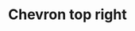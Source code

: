 ---
title: Chevron top right
tags:
icon: chevron-top-right
svg: '<svg xmlns="http://www.w3.org/2000/svg" width="24" height="24" fill="none" viewBox="0 0 24 24" stroke-width="1.5" stroke-linecap="round" stroke-linejoin="round" stroke="currentColor"><path d="M16.121 16.364V7.879H7.636"/></svg>'
---